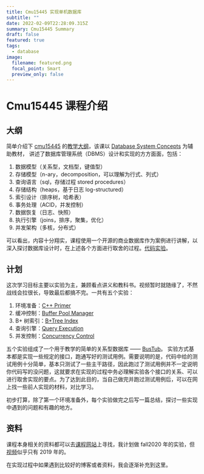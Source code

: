 ```yaml
---
title: Cmu15445 实现单机数据库
subtitle: ""
date: 2022-02-09T22:28:09.315Z
summary: Cmu15445 Summary
draft: false
featured: true
tags:
  - database
image:
  filename: featured.png
  focal_point: Smart
  preview_only: false
---
```

# Cmu15445 课程介绍


## 大纲

简单介绍下 [cmu15445](https://15445.courses.cs.cmu.edu/fall2020/) 的[教学大纲](https://15445.courses.cs.cmu.edu/fall2020/syllabus.html)，该课以 [Database System Concepts](https://www.db-book.com/db7/index.html) 为辅助教材， 讲述了数据库管理系统（DBMS）设计和实现的方方面面，包括：

1.  数据模型（关系型，文档型，键值型）
2.  存储模型（n-ary，decomposition，可以理解为行式、列式）
3.  查询语言（sql，存储过程 stored procedures）
4.  存储结构（heaps，基于日志 log-structured）
5.  索引设计（排序树，哈希表）
6.  事务处理（ACID，并发控制）
7.  数据恢复（日志、快照）
8.  执行引擎（joins，排序，聚集，优化）
9.  并发架构（多核，分布式）

可以看出，内容十分翔实，课程使用一个开源的商业数据库作为案例进行讲解，以深入探讨数据库设计时，在上述各个方面进行取舍的过程。[代码实验](https://15445.courses.cs.cmu.edu/fall2020/assignments.html)。

## 计划

这次学习目标主要以实验为主，兼顾看点讲义和教科书。视频暂时就随缘了，不然战线会拉很长，导致最后都搞不完。一共有五个实验：

1.  环境准备：[C++ Primer](https://15445.courses.cs.cmu.edu/fall2020/project0/)
2.  缓冲控制：[Buffer Pool Manager](https://15445.courses.cs.cmu.edu/fall2020/project1/)
3.  B+ 树索引：[B+Tree Index](https://15445.courses.cs.cmu.edu/fall2020/project2/)
4.  查询引擎：[Query Execution](https://15445.courses.cs.cmu.edu/fall2020/project3/)
5.  并发控制：[Concurrency Control](https://15445.courses.cs.cmu.edu/fall2020/project4/)

五个实验组成了一个用于教学的简单的关系型数据库 —— [BusTub](https://github.com/cmu-db/bustub)。 实验方式基本都是实现一些规定的接口，跑通写好的测试用例。需要说明的是，代码中给的测试用例十分简单，基本只测试了一些主干路径，因此跑过了测试用例并不一定说明你代码写的没问题，这就要求在实现的过程中务必理解实验各个接口的关系、可以进行取舍实现的要点。为了达到此目的，当自己做完并跑过测试用例后，可以在网上找一些前人实现的材料，对比学习。

初步打算，除了第一个环境准备外，每个实验做完之后写一篇总结，探讨一些实现中遇到的问题和有趣的地方。

## 资料

课程本身相关的资料都可以去[课程网站](https://15445.courses.cs.cmu.edu/fall2020/syllabus.html)上寻找，我计划做 fall2020 年的实验，但[视频](https://www.youtube.com/playlist?list=PLSE8ODhjZXjbohkNBWQs_otTrBTrjyohi)似乎只有 2019 年的。

在实现过程中如果遇到比较好的博客或者资料，我会逐渐补充到这里。

